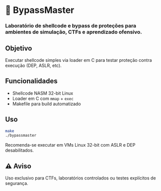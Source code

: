 # 🧬 BypassMaster

### Laboratório de shellcode e bypass de proteções para ambientes de simulação, CTFs e aprendizado ofensivo.

##  Objetivo
Executar shellcode simples via loader em C para testar proteção contra execução (DEP, ASLR, etc).

## Funcionalidades
- Shellcode NASM 32-bit Linux
- Loader em C com `mmap` + `exec`
- Makefile para build automatizado

##  Uso

```bash
make
./bypassmaster
```

Recomenda-se executar em VMs Linux 32-bit com ASLR e DEP desabilitados.

## ⚠️ Aviso

Uso exclusivo para CTFs, laboratórios controlados ou testes explícitos de segurança.
